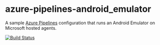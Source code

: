 # azure-pipelines-android_emulator

A sample [Azure Pipelines](https://azure.microsoft.com/en-us/services/devops/pipelines/) configuration that runs an Android Emulator on Microsoft hosted agents.

[![Build Status](https://janpio.visualstudio.com/azure-pipelines-android_emulator/_apis/build/status/azure-pipelines-android_emulator-CI)](https://janpio.visualstudio.com/azure-pipelines-android_emulator/_build/latest?definitionId=6)
